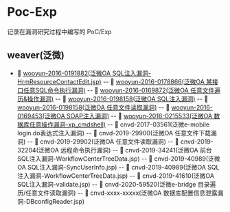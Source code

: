 # Poc-Exp
记录在漏洞研究过程中编写的 PoC/Exp

## weaver(泛微)

- 🎯 [wooyun-2016-0191882(泛微OA SQL注入漏洞-HrmResourceContactEdit.jsp)](http://wy.zone.ci/bug_detail.php?wybug_id=wooyun-2016-0191882)
-- 🎯 [wooyun-2016-0178866(泛微OA 某接口任意SQL命令执行漏洞)](https://www.uedbox.com/post/13103/)
-- 🎯 [wooyun-2016-0169872(泛微OA 任意文件遍历&操作漏洞)](https://www.onebug.org/wooyundata/72008.html)
-- 🎯 [wooyun-2016-0198158(泛微OA SQL注入漏洞)](https://www.onebug.org/wooyundata/74197.html)
-- 🎯 [wooyun-2016-0198158(泛微OA 任意文件读取漏洞)](https://www.onebug.org/wooyundata/74197.html)
-- 🎯 [wooyun-2016-0169453(泛微OA SOAP注入漏洞)](https://www.uedbox.com/post/14232/)
-- 🎯 [wooyun-2016-0215533(泛微OA 数据库任意操作漏洞-xp_cmdshell)](http://wy.zone.ci/bug_detail.php?wybug_id=wooyun-2016-0215533)
-- 🎯 cnvd-2017-03561(泛微e-mobile login.do表达式注入漏洞)
-- 🎯 cnvd-2019-29900(泛微OA 任意文件下载漏洞)
-- 🎯 cnvd-2019-29902(泛微OA 任意文件读取漏洞)
-- 🎯 cnvd-2019-32204(泛微OA 远程命令执行漏洞)
-- 🎯 cnvd-2019-34241(泛微OA 前台SQL注入漏洞-WorkflowCenterTreeData.jsp)
-- 🎯 cnvd-2019-40989(泛微OA SQL注入漏洞-SyncUserInfo.jsp)
-- 🎯 cnvd-2019-40989(泛微OA SQL注入漏洞-WorkflowCenterTreeData.jsp)
-- 🎯 cnvd-2019-41610(泛微OA SQL注入漏洞-validate.jsp)
-- 🎯 cnvd-2020-59520(泛微e-bridge 目录遍历/任意文件读取漏洞)
-- 🎯 cnvd-xxxx-xxxxx(泛微OA 数据库配置信息泄露漏洞-DBconfigReader.jsp)

